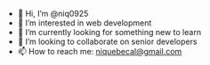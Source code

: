 - 👋 Hi, I’m @niq0925
- 👀 I’m interested in web development
- 🌱 I’m currently looking for something new to learn
- 💞️ I’m looking to collaborate on senior developers
- 📫 How to reach me: niquebecal@gmail.com

<!---
niq0925/niq0925 is a ✨ special ✨ repository because its `README.md` (this file) appears on your GitHub profile.
You can click the Preview link to take a look at your changes.
--->
